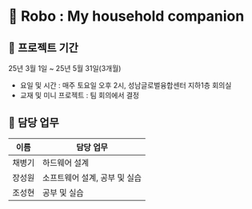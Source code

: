 # 🤖 Robo : My household companion

## 📅 프로젝트 기간
25년 3월 1일 ~ 25년 5월 31일(3개월)
- 요일 및 시간 : 매주 토요일 오후 2시, 성남글로벌융합센터 지하1층 회의실
- 교재 및 미니 프로젝트 : 팀 회의에서 결정

## 💼  담당 업무
|이름|담당 업무|
|-----|-----|
|채병기|하드웨어 설계|
|장성원|소프트웨어 설계, 공부 및 실습|
|조성현|공부 및 실습|
